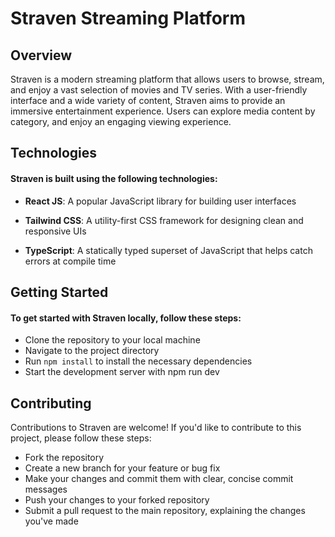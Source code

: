 # Straven Streaming Platform

## Overview
Straven is a modern streaming platform that allows users to browse, stream, and enjoy a vast selection of movies and TV series. With a user-friendly interface and a wide variety of content, Straven aims to provide an immersive entertainment experience. Users can explore media content by category, and enjoy an engaging viewing experience.

## Technologies
#### Straven is built using the following technologies:

* **React JS**: 
A popular JavaScript library for building user interfaces

* **Tailwind CSS**: 
A utility-first CSS framework for designing clean and responsive UIs

* **TypeScript**: 
A statically typed superset of JavaScript that helps catch errors at compile time

## Getting Started
#### To get started with Straven locally, follow these steps:

* Clone the repository to your local machine
* Navigate to the project directory
* Run `npm install` to install the necessary dependencies
* Start the development server with npm run dev

## Contributing
Contributions to Straven are welcome! If you'd like to contribute to this project, please follow these steps:

* Fork the repository
* Create a new branch for your feature or bug fix
* Make your changes and commit them with clear, concise commit messages
* Push your changes to your forked repository
* Submit a pull request to the main repository, explaining the changes you've made

